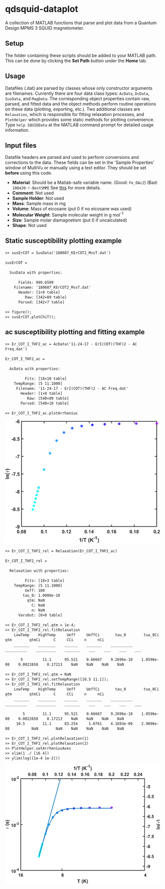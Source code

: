 # qdsquid-dataplot
A collection of MATLAB functions that parse and plot data from a Quantum Design MPMS 3 SQUID magnetometer.

## Setup
The folder containing these scripts should be added to your MATLAB path. This can be done by clicking the **Set Path** button under the **Home** tab.

## Usage
Datafiles (.dat) are parsed by classes whose only constructor arguments are filenames. Currently there are four data class types: `AcData`, `DcData`, `SusData`, and `MagData`. The corresponding object properties contain raw, parsed, and fitted data and the object methods perform routine operations on these data (plotting, exporting, etc.). Two additional classes are `Relaxation`, which is responsible for fitting relaxation processes, and `PlotHelper` which provides some static methods for plotting convenience. Type `help SQUIDData` at the MATLAB command prompt for detailed usage information.

## Input files
Datafile headers are parsed and used to perform conversions and corrections to the data. These fields can be set in the 'Sample Properties' window of MultiVu or manually using a text editor. They should be set **before** using this code.

* **Material**: Should be a Matlab-safe variable name. (Good: `Fe_OAc2`) (Bad: `180420-!-BestSMM`) 
See [this](https://www.mathworks.com/help/matlab/matlab_prog/variable-names.html) for more details.
* **Comment**: Not used
* **Sample Holder**: Not used
* **Mass**: Sample mass in mg
* **Volume**: Mass of eicosane (put 0 if no eicosane was used)
* **Molecular Weight**: Sample molecular weight in g mol<sup>-1</sup>
* **Size**: Sample molar diamagnetism (put 0 if uncalculated)
* **Shape**: Not used

## Static susceptibility plotting example
```
>> susErCOT = SusData('180607_KErCOT2_MvsT.dat')

susErCOT = 

  SusData with properties:

      Fields: 999.6509
    Filename: '180607_KErCOT2_MvsT.dat'
      Header: [1×9 table]
         Raw: [342×89 table]
      Parsed: [342×7 table]
        
>> figure();
>> susErCOT.plotChiT();
```

## ac susceptibility plotting and fitting example
```
>> Er_COT_I_THF2_ac = AcData('11-24-17 - ErI(COT)(THF)2 - AC Freq.dat')

Er_COT_I_THF2_ac = 

  AcData with properties:

         Fits: [18×10 table]
    TempRange: [5 11.1000]
     Filename: '11-24-17 - ErI(COT)(THF)2 - AC Freq.dat'
       Header: [1×9 table]
          Raw: [540×89 table]
       Parsed: [540×10 table]

>> Er_COT_I_THF2_ac.plotArrhenius
```
![arrhenius plot](examples/ErCOTITHF2_ac.png)
```
>> Er_COT_I_THF2_rel = Relaxation(Er_COT_I_THF2_ac)

Er_COT_I_THF2_rel = 

  Relaxation with properties:

         Fits: [18×3 table]
    TempRange: [5 11.1000]
         Ueff: 100
        tau_0: 1.0000e-10
          qtm: NaN
            C: NaN
            n: NaN
      VarsOut: [0×0 table]

>> Er_COT_I_THF2_rel.qtm = 1e-4;
>> Er_COT_I_THF2_rel.fitRelaxation
    LowTemp    HighTemp     Ueff     UeffCi       tau_0        tua_0Ci         qtm        qtmCi      C     CCi     n     nCi
    _______    ________    ______    _______    __________    __________    _________    _______    ___    ___    ___    ___

       5         11.1      95.521    0.66667    9.2696e-10    1.0596e-08    0.0022658    0.17213    NaN    NaN    NaN    NaN

>> Er_COT_I_THF2_rel.qtm = NaN
>> Er_COT_I_THF2_rel.setTempRange([10.5 11.1]);
>> Er_COT_I_THF2_rel.fitRelaxation
    LowTemp    HighTemp     Ueff     UeffCi       tau_0        tua_0Ci         qtm        qtmCi      C     CCi     n     nCi
    _______    ________    ______    _______    __________    __________    _________    _______    ___    ___    ___    ___

        5        11.1      95.521    0.66667    9.2696e-10    1.0596e-08    0.0022658    0.17213    NaN    NaN    NaN    NaN
     10.5        11.1      83.254     1.0761    4.1693e-09    2.9096e-08          NaN        NaN    NaN    NaN    NaN    NaN

>> Er_COT_I_THF2_rel.plotRelaxation(1)
>> Er_COT_I_THF2_rel.plotRelaxation(2)
>> PlotHelper.setArrheniusAxes
>> xlim(1 ./ [16 4])
>> ylim(log([1e-4 1e-2]))
```
![arrhenius plot with relaxation](examples/ErCOTITHF2_ac_rel.png)
